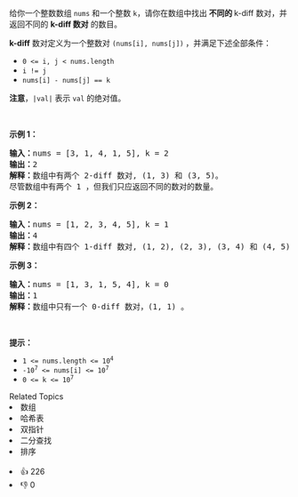 <p>给你一个整数数组&nbsp;<code>nums</code> 和一个整数&nbsp;<code>k</code>，请你在数组中找出<strong> 不同的&nbsp;</strong>k-diff 数对，并返回不同的 <strong>k-diff 数对</strong> 的数目。</p>

<p><strong>k-diff</strong>&nbsp;数对定义为一个整数对 <code>(nums[i], nums[j])</code><strong> </strong>，并满足下述全部条件：</p>

<ul>
	<li><code>0 &lt;= i, j &lt; nums.length</code></li>
	<li><code>i != j</code></li>
	<li><code>nums[i] - nums[j] == k</code></li>
</ul>

<p><strong>注意</strong>，<code>|val|</code> 表示 <code>val</code> 的绝对值。</p>

<p>&nbsp;</p>

<p><strong>示例 1：</strong></p>

<pre>
<strong>输入：</strong>nums = [3, 1, 4, 1, 5], k = 2
<strong>输出：</strong>2
<strong>解释：</strong>数组中有两个 2-diff 数对, (1, 3) 和 (3, 5)。
尽管数组中有两个 1 ，但我们只应返回不同的数对的数量。
</pre>

<p><strong>示例 2：</strong></p>

<pre>
<strong>输入：</strong>nums = [1, 2, 3, 4, 5], k = 1
<strong>输出：</strong>4
<strong>解释：</strong>数组中有四个 1-diff 数对, (1, 2), (2, 3), (3, 4) 和 (4, 5) 。
</pre>

<p><strong>示例 3：</strong></p>

<pre>
<strong>输入：</strong>nums = [1, 3, 1, 5, 4], k = 0
<strong>输出：</strong>1
<strong>解释：</strong>数组中只有一个 0-diff 数对，(1, 1) 。
</pre>

<p>&nbsp;</p>

<p><strong>提示：</strong></p>

<ul>
	<li><code>1 &lt;= nums.length &lt;= 10<sup>4</sup></code></li>
	<li><code>-10<sup>7</sup> &lt;= nums[i] &lt;= 10<sup>7</sup></code></li>
	<li><code>0 &lt;= k &lt;= 10<sup>7</sup></code></li>
</ul>
<div><div>Related Topics</div><div><li>数组</li><li>哈希表</li><li>双指针</li><li>二分查找</li><li>排序</li></div></div><br><div><li>👍 226</li><li>👎 0</li></div>